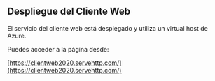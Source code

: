 ## Despliegue del Cliente Web

El servicio del cliente web está desplegado y utiliza un virtual host de Azure.

Puedes acceder a la página desde:

[https://clientweb2020.servehttp.com/](https://clientweb2020.servehttp.com/)
